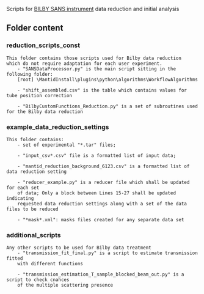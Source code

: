 Scripts for [BILBY SANS instrument](http://www.ansto.gov.au/ResearchHub/OurInfrastructure/ACNS/Facilities/Instruments/Bilby/index.htm) data reduction and initial analysis

Folder content
--------------

### reduction_scripts_const
    This folder contains those scripts used for Bilby data reduction
    which do not require adaptation for each user experiment.
        - "SANSDataProcessor.py" is the main script sitting in the following folder:
        [root] \MantidInstall\plugins\python\algorithms\WorkflowAlgorithms

        - "shift_assembled.csv" is the table which contains values for tube position correction

        - "BilbyCustomFunctions_Reduction.py" is a set of subroutines used for the Bilby data reduction

### example_data_reduction_settings
    This folder contains:
        - set of experimental "*.tar" files;
        
        - "input_csv*.csv" file is a formatted list of input data;
        
        - "mantid_reduction_background_6123.csv" is a formatted list of data reduction setting
        
        - "reducer_example.py" is a reducer file which shall be updated for each set 
        of data; Only a block between Lines 15-27 shall be updated indicating
        requested data reduction settings along with a set of the data files to be reduced
        
        - "*mask*.xml": masks files created for any separate data set

### additional_scripts
    Any other scripts to be used for Bilby data treatment
        - "transmission_fit_final.py" is a script to estimate transmission fitted
        with different functions

        - "transmission_estimation_T_sample_blocked_beam_out.py" is a script to check cnahces
        of the multiple scattering presence
